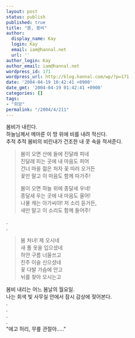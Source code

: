 ```yaml
---
layout: post
status: publish
published: true
title: "봄, 봄비"
author:
  display_name: Kay
  login: Kay
  email: iam@hannal.net
  url: ''
author_login: Kay
author_email: iam@hannal.net
wordpress_id: 171
wordpress_url: http://blog.hannal.com/wp/?p=171
date: '2004-04-19 10:42:41 +0900'
date_gmt: '2004-04-19 01:42:41 +0900'
categories: []
tags:
- "희망"
permalink: "/2004/4/211"
---
```

<p>봄비가 내린다.<br />
하늘님께서 메마른 이 땅 위에 비를 내려 적신다.<br />
추적 추적 봄비의 비린내가 건조한 내 콧 속을 적셔준다.</p>
<blockquote><p>봄이 오면 산에 들에 진달래 피네<br />
진달래 피는 곳에 내 마음도 피어<br />
건너 마을 젊은 처자 꽃 따러 오거든<br />
꽃만 말고 이 마음도 함께 따가주!</p>
<p>봄이 오면 하늘 위에 종달새 우네!<br />
종달새 우는 곳에 내 마음도 울어!<br />
나물 캐는 아가씨야! 저 소리 듣거든,<br />
새만 말고 이 소리도 함께 들어주!</p></blockquote>
<p>.<br />
.</p>
<blockquote><p>봄 처녀! 제 오시네<br />
새 풀 옷을 입으셨네<br />
하얀 구름 너울쓰고<br />
진주 이슬 신으셨네<br />
꽃 다발 가슴에 안고<br />
뉘를 찾아 오시는고</p></blockquote>
<p>봄비 내리는 어느 봄날의 월요일.<br />
나는 회색 빛 사무실 안에서 잠시 감상에 젖어본다.<br />
.<br />
.<br />
.<br />
.<br />
"에고 허리, 무릎 관절아....."</p>
